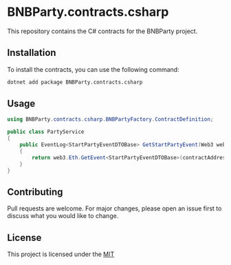 # BNBParty.contracts.csharp

This repository contains the C# contracts for the BNBParty project.
				
## Installation

To install the contracts, you can use the following command:

```bash
dotnet add package BNBParty.contracts.csharp
```

## Usage

```csharp
using BNBParty.contracts.csharp.BNBPartyFactory.ContractDefinition;

public class PartyService
{
    public EventLog<StartPartyEventDTOBase> GetStartPartyEvent(Web3 web3, string contractAddress, JArray logs)
    {
        return web3.Eth.GetEvent<StartPartyEventDTOBase>(contractAddress).DecodeAllEventsForEvent(logs)[0];
    }
}

```

## Contributing
Pull requests are welcome. For major changes, please open an issue first to discuss what you would like to change.

## License
This project is licensed under the [MIT](https://choosealicense.com/licenses/mit/)